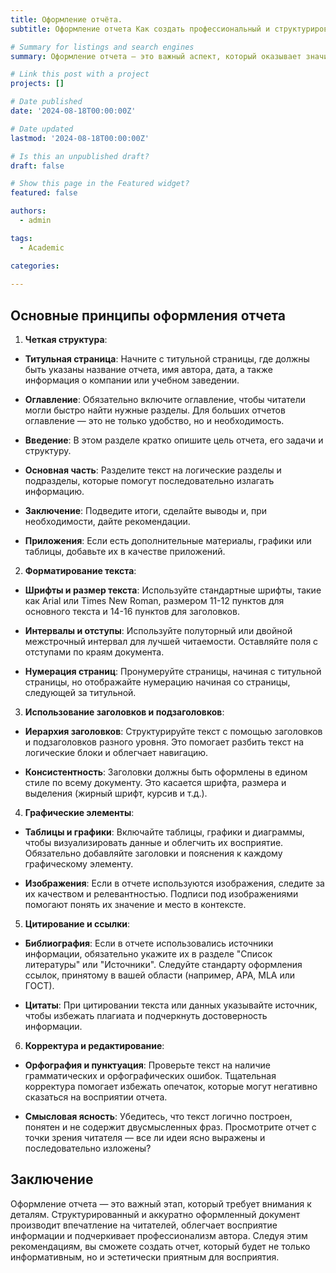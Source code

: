 ```yaml
---
title: Оформление отчёта.
subtitle: Оформление отчета Как создать профессиональный и структурированный документ

# Summary for listings and search engines
summary: Оформление отчета — это важный аспект, который оказывает значительное влияние на восприятие информации. Правильно оформленный отчет не только облегчает восприятие данных, но и демонстрирует профессионализм автора. В этом посте рассмотрим ключевые элементы, которые помогут вам создать качественный и структурированный отчет.

# Link this post with a project
projects: []

# Date published
date: '2024-08-18T00:00:00Z'

# Date updated
lastmod: '2024-08-18T00:00:00Z'

# Is this an unpublished draft?
draft: false

# Show this page in the Featured widget?
featured: false

authors:
  - admin

tags:
  - Academic

categories:
  
---
```


## Основные принципы оформления отчета

1. **Четкая структура**:

- **Титульная страница**: Начните с титульной страницы, где должны быть указаны название отчета, имя автора, дата, а также информация о компании или учебном заведении.

- **Оглавление**: Обязательно включите оглавление, чтобы читатели могли быстро найти нужные разделы. Для больших отчетов оглавление — это не только удобство, но и необходимость.

- **Введение**: В этом разделе кратко опишите цель отчета, его задачи и структуру.

- **Основная часть**: Разделите текст на логические разделы и подразделы, которые помогут последовательно излагать информацию.

- **Заключение**: Подведите итоги, сделайте выводы и, при необходимости, дайте рекомендации.

- **Приложения**: Если есть дополнительные материалы, графики или таблицы, добавьте их в качестве приложений.

2. **Форматирование текста**:

- **Шрифты и размер текста**: Используйте стандартные шрифты, такие как Arial или Times New Roman, размером 11-12 пунктов для основного текста и 14-16 пунктов для заголовков.

- **Интервалы и отступы**: Используйте полуторный или двойной межстрочный интервал для лучшей читаемости. Оставляйте поля с отступами по краям документа.

- **Нумерация страниц**: Пронумеруйте страницы, начиная с титульной страницы, но отображайте нумерацию начиная со страницы, следующей за 
титульной.

3. **Использование заголовков и подзаголовков**:


- **Иерархия заголовков**: Структурируйте текст с помощью заголовков и подзаголовков разного уровня. Это помогает разбить текст на логические блоки и облегчает навигацию.

- **Консистентность**: Заголовки должны быть оформлены в едином стиле по всему документу. Это касается шрифта, размера и выделения (жирный шрифт, курсив и т.д.).

4. **Графические элементы**:

- **Таблицы и графики**: Включайте таблицы, графики и диаграммы, чтобы визуализировать данные и облегчить их восприятие. Обязательно добавляйте заголовки и пояснения к каждому графическому элементу.

- **Изображения**: Если в отчете используются изображения, следите за их качеством и релевантностью. Подписи под изображениями помогают понять их значение и место в контексте.

5. **Цитирование и ссылки**:

- **Библиография**: Если в отчете использовались источники информации, обязательно укажите их в разделе "Список литературы" или "Источники". Следуйте стандарту оформления ссылок, принятому в вашей области (например, APA, MLA или ГОСТ).

- **Цитаты**: При цитировании текста или данных указывайте источник, чтобы избежать плагиата и подчеркнуть достоверность информации.

6. **Корректура и редактирование**:

- **Орфография и пунктуация**: Проверьте текст на наличие грамматических и орфографических ошибок. Тщательная корректура помогает избежать опечаток, которые могут негативно сказаться на восприятии отчета.

- **Смысловая ясность**: Убедитесь, что текст логично построен, понятен и не содержит двусмысленных фраз. Просмотрите отчет с точки зрения читателя — все ли идеи ясно выражены и последовательно изложены?

## Заключение

Оформление отчета — это важный этап, который требует внимания к деталям. Структурированный и аккуратно оформленный документ производит впечатление на читателей, облегчает восприятие информации и подчеркивает профессионализм автора. Следуя этим рекомендациям, вы сможете создать отчет, который будет не только информативным, но и эстетически приятным для восприятия.
